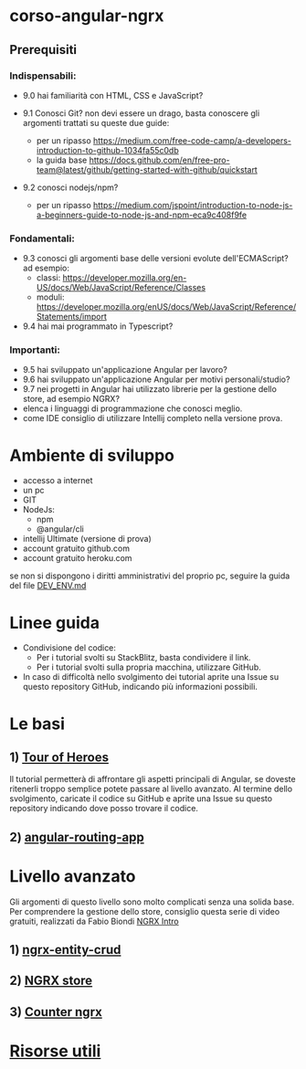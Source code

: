 # corso-angular-ngrx
## Prerequisiti
### Indispensabili:
 - 9.0 hai familiarità con HTML, CSS e JavaScript?
 - 9.1 Conosci Git? non devi essere un drago, basta conoscere gli argomenti trattati su queste due guide:
     - per un ripasso https://medium.com/free-code-camp/a-developers-introduction-to-github-1034fa55c0db
     - la guida base https://docs.github.com/en/free-pro-team@latest/github/getting-started-with-github/quickstart
     
 - 9.2 conosci nodejs/npm?
    - per un ripasso https://medium.com/jspoint/introduction-to-node-js-a-beginners-guide-to-node-js-and-npm-eca9c408f9fe 
    
### Fondamentali:
 - 9.3 conosci gli argomenti base delle versioni evolute dell'ECMAScript? ad esempio:
    - classi: https://developer.mozilla.org/en-US/docs/Web/JavaScript/Reference/Classes
    - moduli: https://developer.mozilla.org/enUS/docs/Web/JavaScript/Reference/Statements/import
 - 9.4 hai mai programmato in Typescript?

### Importanti:
 - 9.5 hai sviluppato un'applicazione Angular per lavoro?
 - 9.6 hai sviluppato un'applicazione Angular per motivi personali/studio?
 - 9.7 nei progetti in Angular hai utilizzato librerie per la gestione dello store, ad esempio NGRX?
 - elenca i linguaggi di programmazione che conosci meglio.
 - come IDE consiglio di utilizzare Intellij completo nella versione prova.

# Ambiente di sviluppo
 - accesso a internet
 - un pc
 - GIT
 - NodeJs:
    - npm
    - @angular/cli
 - intellij Ultimate (versione di prova)
 - account gratuito github.com
 - account gratuito heroku.com
  
se non si dispongono i diritti amministrativi del proprio pc, seguire la guida del file [DEV_ENV.md](DEV_ENV.md)
 

# Linee guida
- Condivisione del codice:
   - Per i tutorial svolti su StackBlitz, basta condividere il link.
   - Per i tutorial svolti sulla propria macchina, utilizzare GitHub.
- In caso di difficoltà nello svolgimento dei tutorial aprite una Issue su questo repository GitHub, indicando più informazioni possibili.

# Le basi  
## 1) [Tour of Heroes](ANGULAR_TOUR_OF_HEROES.md)
Il tutorial permetterà di affrontare gli aspetti principali di Angular, se doveste ritenerli troppo semplice potete passare al livello avanzato. 
Al termine dello svolgimento, caricate il codice su GitHub e aprite una Issue su questo repository indicando dove posso trovare il codice.

## 2) [angular-routing-app](ANGULAR_ROUTING_APP.md)


# Livello avanzato 
Gli argomenti di questo livello sono molto complicati senza una solida base.  
Per comprendere la gestione dello store, consiglio questa serie di video gratuiti, realizzati da Fabio Biondi [NGRX Intro](https://www.youtube.com/watch?v=v8w6U3nRRFQ&list=PLUioGv_6G9YK-vpX9nY5P9qHaK3056KY3)
## 1) [ngrx-entity-crud](https://www.npmjs.com/package/ngrx-entity-crud)
## 2) [NGRX store](https://ngrx.io/guide/store)
## 3) [Counter ngrx](COUNTER.md)

# [Risorse utili](RISORSE_UTILI.md)

